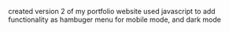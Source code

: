 created version 2 of my portfolio  website 
used javascript to add functionality as hambuger menu for mobile mode, and dark mode
